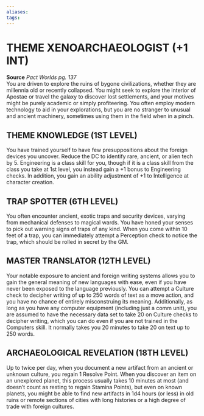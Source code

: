 ```yaml
---
aliases: 
tags: 
---
```

# THEME XENOARCHAEOLOGIST (+1 INT)

**Source** _Pact Worlds pg. 137_  
You are driven to explore the ruins of bygone civilizations, whether they are millennia old or recently collapsed. You might seek to explore the interior of Apostae or travel the galaxy to discover lost settlements, and your motives might be purely academic or simply profiteering. You often employ modern technology to aid in your explorations, but you are no stranger to unusual and ancient machinery, sometimes using them in the field when in a pinch.  

## THEME KNOWLEDGE (1ST LEVEL)

You have trained yourself to have few presuppositions about the foreign devices you uncover. Reduce the DC to identify rare, ancient, or alien tech by 5. Engineering is a class skill for you, though if it is a class skill from the class you take at 1st level, you instead gain a +1 bonus to Engineering checks. In addition, you gain an ability adjustment of +1 to Intelligence at character creation.  

## TRAP SPOTTER (6TH LEVEL)

You often encounter ancient, exotic traps and security devices, varying from mechanical defenses to magical wards. You have honed your senses to pick out warning signs of traps of any kind. When you come within 10 feet of a trap, you can immediately attempt a Perception check to notice the trap, which should be rolled in secret by the GM.  

## MASTER TRANSLATOR (12TH LEVEL)

Your notable exposure to ancient and foreign writing systems allows you to gain the general meaning of new languages with ease, even if you have never been exposed to the language previously. You can attempt a Culture check to decipher writing of up to 250 words of text as a move action, and you have no chance of entirely misconstruing its meaning. Additionally, as long as you have any computer equipment (including just a comm unit), you are assumed to have the necessary data set to take 20 on Culture checks to decipher writing, which you can do even if you are not trained in the Computers skill. It normally takes you 20 minutes to take 20 on text up to 250 words.  

## ARCHAEOLOGICAL REVELATION (18TH LEVEL)

Up to twice per day, when you document a new artifact from an ancient or unknown culture, you regain 1 Resolve Point. When you discover an item on an unexplored planet, this process usually takes 10 minutes at most (and doesn’t count as resting to regain Stamina Points), but even on known planets, you might be able to find new artifacts in 1d4 hours (or less) in old ruins or remote sections of cities with long histories or a high degree of trade with foreign cultures.
